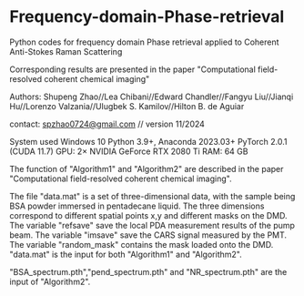 # Frequency-domain-Phase-retrieval
Python codes for frequency domain Phase retrieval applied to Coherent Anti-Stokes Raman Scattering

Corresponding results are presented in the paper "Computational field-resolved coherent chemical imaging"

Authors: Shupeng Zhao//Lea Chibani//Edward Chandler//Fangyu Liu//Jianqi Hu//Lorenzo Valzania//Ulugbek S. Kamilov//Hilton B. de Aguiar

contact: spzhao0724@gmail.com   //  version 11/2024

System used Windows 10 Python 3.9+, Anaconda 2023.03+ PyTorch 2.0.1 (CUDA 11.7) GPU: 2× NVIDIA GeForce RTX 2080 Ti RAM: 64 GB

The function of "Algorithm1" and "Algorithm2" are described in the paper "Computational field-resolved coherent chemical imaging".

The file "data.mat" is a set of three-dimensional data, with the sample being BSA powder immersed in pentadecane liquid. The three dimensions correspond to different spatial points x,y and different masks on the DMD. The variable "refsave" save the local PDA measurement results of the pump beam. The variable "imsave" save the CARS signal measured by the PMT. The variable "random_mask" contains the mask loaded onto the DMD.  "data.mat" is the input for both "Algorithm1" and "Algorithm2".

"BSA_spectrum.pth","pend_spectrum.pth" and "NR_spectrum.pth" are the input of "Algorithm2".
